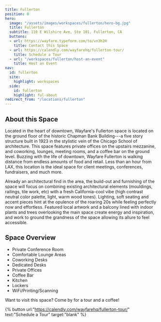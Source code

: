 ```yaml
---
title: Fullerton
position: 0
hero:
  image: "/assets/images/workspaces/fullerton/hero-bg.jpg"
  title: Fullerton
  subtitle: 110 E Wilshire Ave, Ste 101, Fullerton, CA
  buttons:
  - url: https://wayfare.typeform.com/to/vn3h2H
    title: Contact this Space
  - url: https://calendly.com/wayfarehq/fullerton-tour/
    title: Schedule a Tour
  - url: "/workspaces/fullerton/host-an-event"
    title: Host an Event
nav:
  id: fullerton
  site:
    highlight: workspaces
  side:
    id: fullerton
    highlight: ful-about
redirect_from: "/locations/fullerton"
---
```


## About this Space

Located in the heart of downtown, Wayfare's Fullerton space is located on the ground floor of the historic Chapman Bank Building---a five story structure built in 1923 in the stylistic vein of the Chicago School of architecture. This space features private offices on the upstairs mezzanine, and coworking, lounges, meeting rooms, and a coffee bar on the ground level. Buzzing with the life of downtown, Wayfare Fullerton is walking distance from endless amounts of food and retail. Less than an hour from LAX, this location is the ideal space for client meetings, conferences, fundraisers, and much more.

Already an architectural find in the area, the build-out and furnishing of the space will focus on combining existing architectural elements (mouldings, railings, tile work, etc) with a fresh California-cool vibe (high contrast neutral color palette, light, warm wood tones). Lighting, soft seating and accent pieces hint at the opulence of the roaring 20s while feeling perfectly now and effortless. Featured local artwork and a balcony lined with indoor plants and trees overlooking the main space create energy and inspiration, and work to ground the grandness of the space allowing its allure to feel accessible.

## Space Overview

* Private Conference Room
* Comfortable Lounge Areas
* Coworking Desks
* Dedicated Desks
* Private Offices
* Coffee Bar
* Kitchen
* Lockers
* WiFi/Printing/Scanning


Want to visit this space? Come by for a tour and a coffee!

{% button url:"https://calendly.com/wayfarehq/fullerton-tour/" text:"Schedule a Tour" target:"blank" %}
